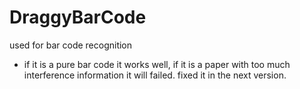 # DraggyBarCode
used for bar code recognition


* if it is a pure bar code it works well, if it is a paper with too much interference information it will failed.
fixed it in the next version.